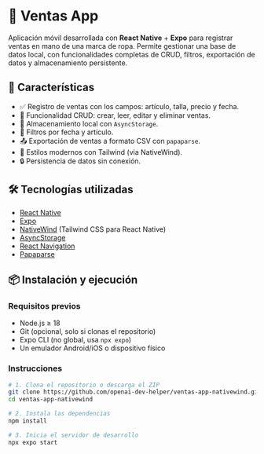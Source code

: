 # 📱 Ventas App

Aplicación móvil desarrollada con **React Native** + **Expo** para registrar ventas en mano de una marca de ropa. Permite gestionar una base de datos local, con funcionalidades completas de CRUD, filtros, exportación de datos y almacenamiento persistente.

## 🚀 Características

- ✅ Registro de ventas con los campos: artículo, talla, precio y fecha.
- 📝 Funcionalidad CRUD: crear, leer, editar y eliminar ventas.
- 💾 Almacenamiento local con `AsyncStorage`.
- 📅 Filtros por fecha y artículo.
- 📤 Exportación de ventas a formato CSV con `papaparse`.
- 🧠 Estilos modernos con Tailwind (via NativeWind).
- 🔒 Persistencia de datos sin conexión.

## 🛠️ Tecnologías utilizadas

- [React Native](https://reactnative.dev/)
- [Expo](https://expo.dev/)
- [NativeWind](https://www.nativewind.dev/) (Tailwind CSS para React Native)
- [AsyncStorage](https://react-native-async-storage.github.io/async-storage/)
- [React Navigation](https://reactnavigation.org/)
- [Papaparse](https://www.papaparse.com/)

## 📦 Instalación y ejecución

### Requisitos previos

- Node.js ≥ 18
- Git (opcional, solo si clonas el repositorio)
- Expo CLI (no global, usa `npx expo`)
- Un emulador Android/iOS o dispositivo físico

### Instrucciones

```bash
# 1. Clona el repositorio o descarga el ZIP
git clone https://github.com/openai-dev-helper/ventas-app-nativewind.git
cd ventas-app-nativewind

# 2. Instala las dependencias
npm install

# 3. Inicia el servidor de desarrollo
npx expo start
